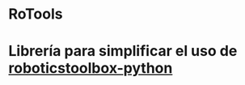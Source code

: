 # RoTools

# Librería para simplificar el uso de [roboticstoolbox-python](https://pypi.org/project/roboticstoolbox-python/)
